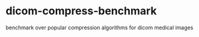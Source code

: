 # dicom-compress-benchmark
benchmark  over popular compression algorithms for dicom medical images 
